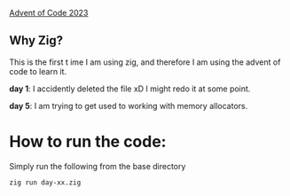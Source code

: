 
[Advent of Code 2023](https://adventofcode.com/2023)

## Why Zig?

This is the first t ime I am using zig, and therefore I am using the advent of code to learn it.

**day 1**:  I accidently deleted the file xD I might redo it at some point.

**day 5**:  I am trying to get used to working with memory allocators. 

# How to run the code:

Simply run the following from the base directory

```
zig run day-xx.zig
``` 
